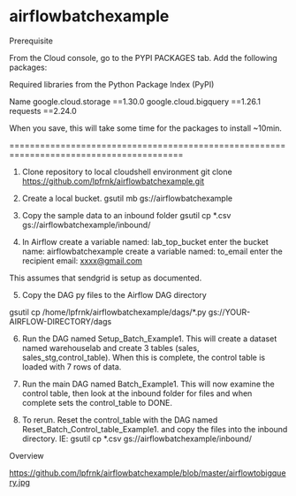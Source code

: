 # airflowbatchexample

Prerequisite 

From the Cloud console, go to the PYPI PACKAGES tab. Add the following packages:

Required libraries from the Python Package Index (PyPI)

Name
google.cloud.storage ==1.30.0
google.cloud.bigquery ==1.26.1
requests ==2.24.0

When you save, this will take some time for the packages to install ~10min.

========================================================================================

1. Clone repository to local cloudshell environment
git clone https://github.com/lpfrnk/airflowbatchexample.git

2. Create a local bucket.
gsutil mb gs://airflowbatchexample

3. Copy the sample data to an inbound folder
gsutil cp *.csv gs://airflowbatchexample/inbound/

4. In Airflow create a variable named: lab_top_bucket
enter the bucket name: airflowbatchexample
create a variable named: to_email
enter the recipient email: xxxx@gmail.com

This assumes that sendgrid is setup as documented.


5. Copy the DAG py files to the Airflow DAG directory

gsutil cp /home/lpfrnk/airflowbatchexample/dags/*.py gs://YOUR-AIRFLOW-DIRECTORY/dags

6. Run the DAG named Setup_Batch_Example1. This will create a dataset named warehouselab and create 3 tables (sales, sales_stg,control_table). When this is complete, the control table is loaded with 7 rows of data.

7. Run the main DAG named Batch_Example1. This will now examine the control table, then look at the inbound folder for files and when complete sets the control_table to DONE.

8. To rerun. Reset the control_table with the DAG named Reset_Batch_Control_table_Example1. and copy the files into the inbound directory. IE: gsutil cp *.csv gs://airflowbatchexample/inbound/

Overview

https://github.com/lpfrnk/airflowbatchexample/blob/master/airflowtobigquery.jpg
